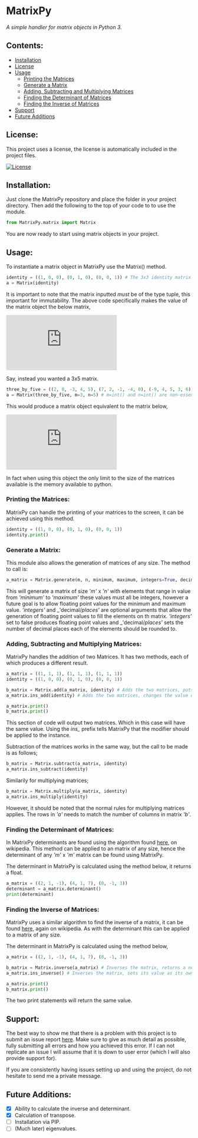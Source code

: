 # MatrixPy
_*A simple handler for matrix objects in Python 3.*_

## Contents:

* [Installation](https://github.com/shaybrynes/MatrixPy#installation)
* [License](https://github.com/shaybrynes/MatrixPy#license)
* [Usage](https://github.com/shaybrynes/MatrixPy#usage)
    * [Printing the Matrices](https://github.com/shaybrynes/MatrixPy#printing-the-matrices)
    * [Generate a Matrix](https://github.com/shaybrynes/MatrixPy#generate-a-matrix)
    * [Adding, Subtracting and Multiplying Matrices](https://github.com/shaybrynes/MatrixPy#adding-subtracting-and-multiplying-matrices)
    * [Finding the Determinant of Matrices](https://github.com/shaybrynes/MatrixPy#finding-the-determinant-of-matrices)
    * [Finding the Inverse of Matrices](https://github.com/shaybrynes/MatrixPy#finding-the-inverse-of-matrices)
* [Support](https://github.com/shaybrynes/MatrixPy#support)
* [Future Additions](https://github.com/shaybrynes/MatrixPy#future-additions)

## License:

This project uses a license, the license is automatically included in the project files.

[![License](https://img.shields.io/badge/License-Apache%202.0-blue.svg)](https://opensource.org/licenses/Apache-2.0)

## Installation:

Just clone the MatrixPy repository and place the folder in your project directory. Then add the following to the top
of your code to to use the module.

```python
from MatrixPy.matrix import Matrix
```

You are now ready to start using matrix objects in your project.

## Usage:

To instantiate a matrix object in MatrixPy use the Matrix() method.
```python
identity = ((1, 0, 0), (0, 1, 0), (0, 0, 1)) # The 3x3 identity matrix
a = Matrix(identity)
```
It is important to note that the matrix inputted *must* be of the type tuple, this important for immutability.
The above code specifically makes the value of the matrix object the below matrix,

![Identity](http://latex.codecogs.com/gif.latex?%5Cbegin%7Bpmatrix%7D%201%20%26%200%20%26%200%20%5C%5C%200%20%26%201%20%26%200%20%5C%5C%200%20%26%200%20%26%201%5C%5C%20%5Cend%7Bpmatrix%7D)

Say, instead you wanted a 3x5 matrix.
```python
three_by_five = ((2, 0, -3, 4, 5), (7, 2, -1, -4, 0), (-9, 4, 5, 3, 6))
a = Matrix(three_by_five, m=3, n=5) # m=int() and n=int() are non-essential parameters 
```
This would produce a matrix object equivalent to the matrix below,

![ThreeByFive](http://latex.codecogs.com/gif.latex?%5Cbegin%7Bpmatrix%7D%202%20%26%200%20%26%20-3%20%26%204%20%26%205%5C%5C%207%20%26%202%20%26%20-1%20%26%20-4%20%26%200%5C%5C%20-9%20%26%204%20%26%205%20%26%203%20%26%206%5C%5C%20%5Cend%7Bpmatrix%7D)

In fact when using this object the only limit to the size of the matrices available is the memory available to python.

### Printing the Matrices:

MatrixPy can handle the printing of your matrices to the screen, it can be achieved using this method.
```python
identity = ((1, 0, 0), (0, 1, 0), (0, 0, 1))
identity.print()
```

### Generate a Matrix:

This module also allows the generation of matrices of any size. The method to call is:

```python
a_matrix = Matrix.generate(m, n, minimum, maximum, integers=True, decimal_places=None) # The last two arguments are non-essential.
```

This will generate a matrix of size _'m'_ x _'n'_ with elements that range in value from _'minimum'_ to _'maximum'_
these values must all be integers, however a future goal is to allow floating point values for the minimum
and maximum value. _'integers'_ and _'decimal/_places'_ are optional arguments that allow the generation of 
floating point values to fill the elements on th matrix. _'integers'_ set to false produces floating point
values and _'decimal/_places'_ sets the number of decimal places each of the elements should be rounded to.

### Adding, Subtracting and Multiplying Matrices:

MatrixPy handles the addition of two Matrices. It has two methods, each of which produces a different result.
```python
a_matrix = ((1, 1, 1), (1, 1, 1), (1, 1, 1))
identity = ((1, 0, 0), (0, 1, 0), (0, 0, 1))

b_matrix = Matrix.add(a_matrix, identity) # Adds the two matrices, puts answer in new Matrix object.
a_matrix.ins_add(identity) # Adds the two matrices, changes the value of a_matrix to the sum.

a_matrix.print()
b_matrix.print()
```
This section of code will output two matrices. Which in this case will have the same value.
Using the _ins\__ prefix tells MatrixPy that the modifier should be applied to the instance.

Subtraction of the matrices works in the same way, but the call to be made is as follows;
```python
b_matrix = Matrix.subtract(a_matrix, identity)
a_matrix.ins_subtract(identity)
```

Similarily for multiplying matrices;
```python
b_matrix = Matrix.multiply(a_matrix, identity)
a_matrix.ins_multiply(identity)
```
However, it should be noted that the normal rules for multiplying matrices applies. 
The rows in _'a'_ needs to match the number of columns in matrix _'b'_.

### Finding the Determinant of Matrices:

In MatrixPy determinants are found using the algorithm found [here](https://en.wikipedia.org/wiki/Gaussian_elimination#Computing_determinants),
on wikipedia. This method can be applied to an matrix of any size, hence the determinant of any _'m'_ x _'m'_ matrix can be found using MatrixPy.

The determinant in MatrixPy is calculated using the method below, it returns a float.
```python
a_matrix = ((2, 1, -1), (4, 1, 7), (8, -1, 3))
determinant = a_matrix.determinant()
print(determinant)
```

### Finding the Inverse of Matrices:

MatrixPy uses a similar algorithm to find the inverse of a matrix, it can be found [here](https://en.wikipedia.org/wiki/Gaussian_elimination#Finding_the_inverse_of_a_matrix),
again on wikipedia. As with the determinant this can be applied to a matrix of any size.

The determinant in MatrixPy is calculated using the method below,
```python
a_matrix = ((2, 1, -1), (4, 1, 7), (8, -1, 3))

b_matrix = Matrix.inverse(a_matrix) # Inverses the matrix, returns a new Matrix object.
a_matrix.ins_inverse() # Inverses the matrix, sets its value as its own inverse.

a_matrix.print()
b_matrix.print()
```

The two print statements will return the same value.

## Support:

The best way to show me that there is a problem with this project is to submit an issue report [here](https://github.com/shaybrynes/MatrixPy/issues). 
Make sure to give as much detail as possible, fully submitting all errors and how you achieved this error. 
If I can not replicate an issue I will assume that it is down to user error (which I will also provide support for).

If you are consistently having issues setting up and using the project, do not hesitate to send me a private message.

## Future Additions:

- [x] Ability to calculate the inverse and determinant.
- [x] Calculation of transpose.
- [ ] Installation via PIP.
- [ ] (Much later) eigenvalues. 

